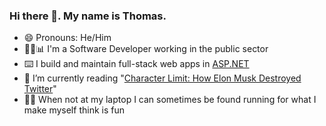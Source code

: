 ### Hi there 👋. My name is Thomas.

- 😄 Pronouns: He/Him
- 👩‍💻📊 I'm a Software Developer working in the public sector
- ⌨️ I build and maintain full-stack web apps in [ASP.NET](https://dotnet.microsoft.com/en-us/apps/aspnet)
- 📖 I’m currently reading "[Character Limit: How Elon Musk Destroyed Twitter](https://www.theguardian.com/books/2024/sep/29/character-limit-how-elon-musk-destroyed-twitter-review-kate-conger-ryan-mac)"
- 🏃‍♂️ When not at my laptop I can sometimes be found running for what I make myself think is fun
